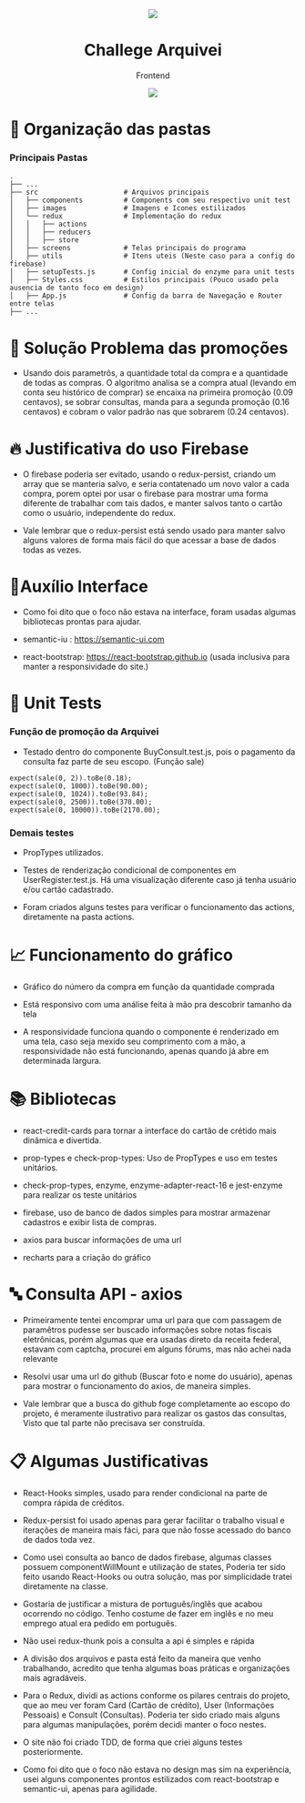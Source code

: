 <p align="center">
  <img src="https://s3-eu-west-1.amazonaws.com/tpd/logos/5bc4845c3a10040001a46c1c/0x0.png"/>
  <h1 align="center"> Challege Arquivei </h1>
  <p align="center"> Frontend </p>
</p>

<p align="center">
  <img src="https://forthebadge.com/images/badges/made-with-javascript.svg"/>
</p>

# :file_folder: Organização das pastas

### Principais Pastas

    .
    ├── ...
    ├── src                     # Arquivos principais
    │   ├── components          # Components com seu respectivo unit test
    │   ├── images              # Imagens e Icones estilizados
    │   └── redux               # Implementação do redux
    │   │   ├── actions 
    │   │   ├── reducers
    │   │   ├── store
    │   ├── screens             # Telas principais do programa
    │   ├── utils               # Itens uteis (Neste caso para a config do firebase)
    │   ├── setupTests.js       # Config inicial do enzyme para unit tests
    │   ├── Styles.css          # Estilos principais (Pouco usado pela ausencia de tanto foco em design)
    │   ├── App.js              # Config da barra de Navegação e Router entre telas
    ├── ...

# :hammer: Solução Problema das promoções

* Usando dois parametrôs, a quantidade total da compra e a quantidade de todas as compras. O algoritmo analisa se a compra atual (levando em conta seu histórico de comprar) se encaixa na primeira promoção (0.09 centavos), se sobrar consultas, manda para a segunda promoção (0.16 centavos) e cobram o valor padrão nas que sobrarem (0.24 centavos).

# :fire: Justificativa do uso Firebase

* O firebase poderia ser evitado, usando o redux-persist, criando um array que se manteria salvo, e seria contatenado um novo valor a cada compra, porem optei por usar o firebase para mostrar uma forma diferente de trabalhar com tais dados, e manter salvos tanto o cartão como o usuário, independente do redux.

* Vale lembrar que o redux-persist está sendo usado para manter salvo alguns valores de forma mais fácil do que acessar a base de dados todas as vezes.

# :lipstick:Auxílio Interface

* Como foi dito que o foco não estava na interface, foram usadas algumas bibliotecas prontas para ajudar.

* semantic-iu : https://semantic-ui.com
* react-bootstrap: https://react-bootstrap.github.io (usada inclusiva para manter a responsividade do site.)


# :mag_right: Unit Tests

### Função de promoção da Arquivei

* Testado dentro do componente BuyConsult.test.js, pois o pagamento da consulta faz parte de seu escopo. (Função sale)

```
expect(sale(0, 2)).toBe(0.18);
expect(sale(0, 1000)).toBe(90.00);
expect(sale(0, 1024)).toBe(93.84);
expect(sale(0, 2500)).toBe(370.00);
expect(sale(0, 10000)).toBe(2170.00);
```

### Demais testes

* PropTypes utilizados.

* Testes de renderização condicional de componentes em UserRegister.test.js. Há uma visualização diferente caso já tenha usuário e/ou cartão cadastrado.

* Foram criados alguns testes para verificar o funcionamento das actions, diretamente na pasta actions.

# :chart_with_upwards_trend: Funcionamento do gráfico

* Gráfico do número da compra em função da quantidade comprada

* Está responsivo com uma análise feita à mão pra descobrir tamanho da tela

* A responsividade funciona quando o componente é renderizado em uma tela, caso seja mexido seu comprimento com a mão, a responsividade não está funcionando, apenas quando já abre em determinada largura.


# :books: Bibliotecas

* react-credit-cards para tornar a interface do cartão de crétido mais dinâmica e divertida.

* prop-types e check-prop-types: Uso de PropTypes e uso em testes unitários.

* check-prop-types, enzyme, enzyme-adapter-react-16 e jest-enzyme para realizar os teste unitários

* firebase, uso de banco de dados simples para mostrar armazenar cadastros e exibir lista de compras.

* axios para buscar informações de uma url

* recharts para a criação do gráfico

# :abc: Consulta API - axios

* Primeiramente tentei encomprar uma url para que com passagem de paramêtros pudesse ser buscado informações sobre notas fiscais eletrônicas, porém algumas que era usadas direto da receita federal, estavam com captcha, procurei em alguns fórums, mas não achei nada relevante

* Resolvi usar uma url do github (Buscar foto e nome do usuário), apenas para mostrar o funcionamento do axios, de maneira simples.

* Vale lembrar que a busca do github foge completamente ao escopo do projeto, é meramente ilustrativo para realizar os gastos das consultas, Visto que tal parte não precisava ser construída.

# :clipboard: Algumas Justificativas

* React-Hooks simples, usado para render condicional na parte de compra rápida de créditos.

* Redux-persist foi usado apenas para gerar facilitar o trabalho visual e iterações de maneira mais fáci, para que não fosse acessado do banco de dados toda vez.

* Como usei consulta ao banco de dados firebase, algumas classes possuem componentWillMount e utilização de states, Poderia ter sido feito usando React-Hooks ou outra solução, mas por simplicidade tratei diretamente na classe.

* Gostaria de justificar a mistura de português/inglês que acabou ocorrendo no código. Tenho costume de fazer em inglês e no meu emprego atual era pedido em português.

* Não usei redux-thunk pois a consulta a api é simples e rápida

* A divisão dos arquivos e pasta está feito da maneira que venho trabalhando, acredito que tenha algumas boas práticas e organizações mais agradáveis.

* Para o Redux, dividi as actions conforme os pilares centrais do projeto, que ao meu ver foram Card (Cartão de crédito), User (Informações Pessoais) e Consult (Consultas). Poderia ter sido criado mais alguns para algumas manipulações, porém decidi manter o foco nestes.

* O site não foi criado TDD, de forma que criei alguns testes posteriormente.

* Como foi dito que o foco não estava no design mas sim na experiência, usei alguns componentes prontos estilizados com react-bootstrap e semantic-ui, apenas para agilidade.
